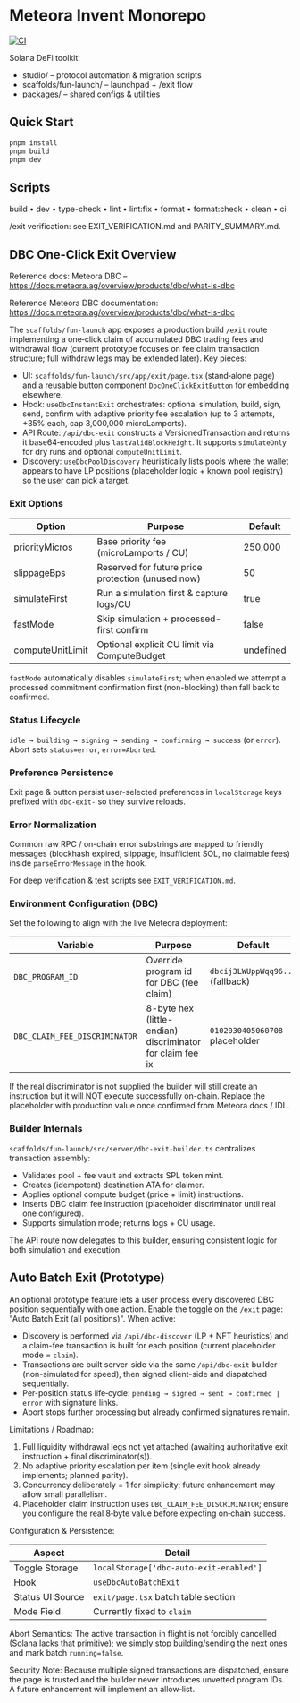 # Meteora Invent Monorepo

[![CI](https://github.com/MinscoVFX/therebelion/actions/workflows/ci.yml/badge.svg)](https://github.com/MinscoVFX/therebelion/actions/workflows/ci.yml)

Solana DeFi toolkit:

- studio/ – protocol automation & migration scripts
- scaffolds/fun-launch/ – launchpad + /exit flow
- packages/ – shared configs & utilities

## Quick Start

```bash
pnpm install
pnpm build
pnpm dev
```

## Scripts

build • dev • type-check • lint • lint:fix • format • format:check • clean • ci

/exit verification: see EXIT_VERIFICATION.md and PARITY_SUMMARY.md.

## DBC One-Click Exit Overview

Reference docs: Meteora DBC – https://docs.meteora.ag/overview/products/dbc/what-is-dbc

Reference Meteora DBC documentation: https://docs.meteora.ag/overview/products/dbc/what-is-dbc

The `scaffolds/fun-launch` app exposes a production build `/exit` route implementing a one‑click
claim of accumulated DBC trading fees and withdrawal flow (current prototype focuses on fee claim
transaction structure; full withdraw legs may be extended later). Key pieces:

- UI: `scaffolds/fun-launch/src/app/exit/page.tsx` (stand‑alone page) and a reusable button
	component `DbcOneClickExitButton` for embedding elsewhere.
- Hook: `useDbcInstantExit` orchestrates: optional simulation, build, sign, send, confirm with
	adaptive priority fee escalation (up to 3 attempts, +35% each, cap 3,000,000 microLamports).
- API Route: `/api/dbc-exit` constructs a VersionedTransaction and returns it base64‑encoded plus
	`lastValidBlockHeight`. It supports `simulateOnly` for dry runs and optional `computeUnitLimit`.
- Discovery: `useDbcPoolDiscovery` heuristically lists pools where the wallet appears to have LP
	positions (placeholder logic + known pool registry) so the user can pick a target.

### Exit Options

| Option            | Purpose                                             | Default    |
| ----------------- | --------------------------------------------------- | ---------- |
| priorityMicros    | Base priority fee (microLamports / CU)              | 250,000    |
| slippageBps       | Reserved for future price protection (unused now)  | 50         |
| simulateFirst     | Run a simulation first & capture logs/CU            | true       |
| fastMode          | Skip simulation + processed-first confirm           | false      |
| computeUnitLimit  | Optional explicit CU limit via ComputeBudget        | undefined  |

`fastMode` automatically disables `simulateFirst`; when enabled we attempt a processed commitment
confirmation first (non-blocking) then fall back to confirmed.

### Status Lifecycle

`idle → building → signing → sending → confirming → success` (or `error`). Abort sets
`status=error`, `error=Aborted`.

### Preference Persistence

Exit page & button persist user-selected preferences in `localStorage` keys prefixed with
`dbc-exit-` so they survive reloads.

### Error Normalization

Common raw RPC / on-chain error substrings are mapped to friendly messages (blockhash expired,
slippage, insufficient SOL, no claimable fees) inside `parseErrorMessage` in the hook.

For deep verification & test scripts see `EXIT_VERIFICATION.md`.

### Environment Configuration (DBC)

Set the following to align with the live Meteora deployment:

| Variable | Purpose | Default |
| -------- | ------- | ------- |
| `DBC_PROGRAM_ID` | Override program id for DBC (fee claim) | `dbcij3LWUppWqq96...` (fallback) |
| `DBC_CLAIM_FEE_DISCRIMINATOR` | 8-byte hex (little-endian) discriminator for claim fee ix | `0102030405060708` placeholder |

If the real discriminator is not supplied the builder will still create an instruction but it will NOT execute successfully on-chain. Replace the placeholder with production value once confirmed from Meteora docs / IDL.

### Builder Internals

`scaffolds/fun-launch/src/server/dbc-exit-builder.ts` centralizes transaction assembly:

- Validates pool + fee vault and extracts SPL token mint.
- Creates (idempotent) destination ATA for claimer.
- Applies optional compute budget (price + limit) instructions.
- Inserts DBC claim fee instruction (placeholder discriminator until real one configured).
- Supports simulation mode; returns logs + CU usage.

The API route now delegates to this builder, ensuring consistent logic for both simulation and execution.

## Auto Batch Exit (Prototype)

An optional prototype feature lets a user process every discovered DBC position sequentially with one
action. Enable the toggle on the `/exit` page: "Auto Batch Exit (all positions)". When active:

- Discovery is performed via `/api/dbc-discover` (LP + NFT heuristics) and a claim-fee transaction is
  built for each position (current placeholder mode = `claim`).
- Transactions are built server-side via the same `/api/dbc-exit` builder (non-simulated for speed),
  then signed client-side and dispatched sequentially.
- Per-position status life‑cycle: `pending → signed → sent → confirmed | error` with signature links.
- Abort stops further processing but already confirmed signatures remain.

Limitations / Roadmap:

1. Full liquidity withdrawal legs not yet attached (awaiting authoritative exit instruction + final
	discriminator(s)).
2. No adaptive priority escalation per item (single exit hook already implements; planned parity).
3. Concurrency deliberately = 1 for simplicity; future enhancement may allow small parallelism.
4. Placeholder claim instruction uses `DBC_CLAIM_FEE_DISCRIMINATOR`; ensure you configure the real
	8‑byte value before expecting on‑chain success.

Configuration & Persistence:

| Aspect            | Detail                                  |
| ----------------- | ---------------------------------------- |
| Toggle Storage    | `localStorage['dbc-auto-exit-enabled']`  |
| Hook              | `useDbcAutoBatchExit`                    |
| Status UI Source  | `exit/page.tsx` batch table section      |
| Mode Field        | Currently fixed to `claim`               |

Abort Semantics: The active transaction in flight is not forcibly cancelled (Solana lacks that primitive);
we simply stop building/sending the next ones and mark batch `running=false`.

Security Note: Because multiple signed transactions are dispatched, ensure the page is trusted and the
builder never introduces unvetted program IDs. A future enhancement will implement an allow‑list.
